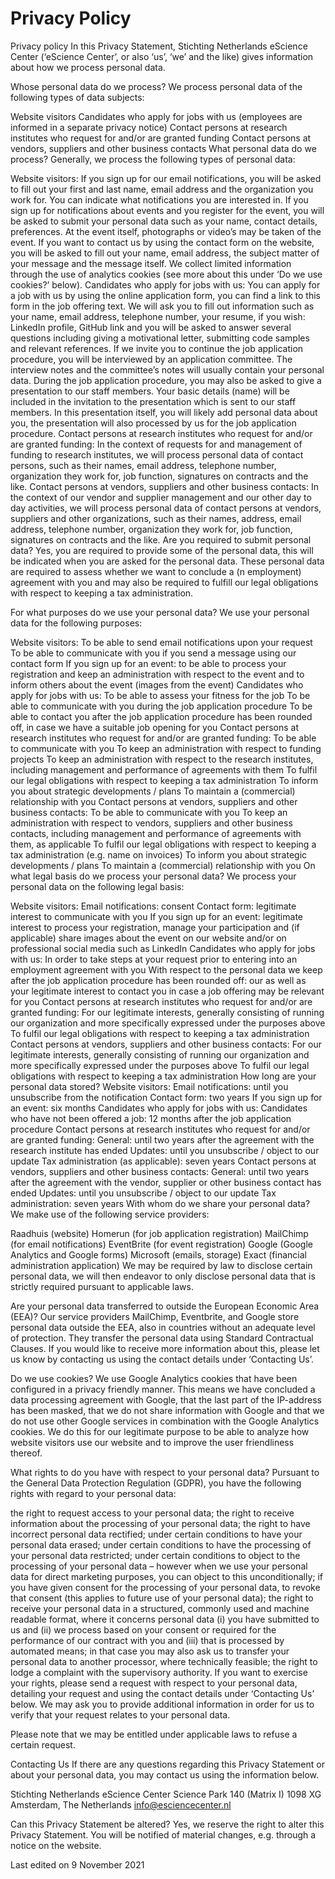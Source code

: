 # Privacy Policy

Privacy policy
In this Privacy Statement, Stichting Netherlands eScience Center (‘eScience Center’, or also ‘us’, ‘we’ and the like) gives information about how we process personal data.

Whose personal data do we process?
We process personal data of the following types of data subjects:

Website visitors
Candidates who apply for jobs with us (employees are informed in a separate privacy notice)
Contact persons at research institutes who request for and/or are granted funding
Contact persons at vendors, suppliers and other business contacts
What personal data do we process?
Generally, we process the following types of personal data:

Website visitors:
If you sign up for our email notifications, you will be asked to fill out your first and last name, email address and the organization you work for. You can indicate what notifications you are interested in.
If you sign up for notifications about events and you register for the event, you will be asked to submit your personal data such as your name, contact details, preferences. At the event itself, photographs or video’s may be taken of the event.
If you want to contact us by using the contact form on the website, you will be asked to fill out your name, email address, the subject matter of your message and the message itself.
We collect limited information through the use of analytics cookies (see more about this under ‘Do we use cookies?’ below).
Candidates who apply for jobs with us:
You can apply for a job with us by using the online application form, you can find a link to this form in the job offering text. We will ask you to fill out information such as your name, email address, telephone number, your resume, if you wish: LinkedIn profile, GitHub link and you will be asked to answer several questions including giving a motivational letter, submitting code samples and relevant references.
If we invite you to continue the job application procedure, you will be interviewed by an application committee. The interview notes and the committee’s notes will usually contain your personal data.
During the job application procedure, you may also be asked to give a presentation to our staff members. Your basic details (name) will be included in the invitation to the presentation which is sent to our staff members. In this presentation itself, you will likely add personal data about you, the presentation will also processed by us for the job application procedure.
Contact persons at research institutes who request for and/or are granted funding:
In the context of requests for and management of funding to research institutes, we will process personal data of contact persons, such as their names, email address, telephone number, organization they work for, job function, signatures on contracts and the like.
Contact persons at vendors, suppliers and other business contacts:
In the context of our vendor and supplier management and our other day to day activities, we will process personal data of contact persons at vendors, suppliers and other organizations, such as their names, address, email address, telephone number, organization they work for, job function, signatures on contracts and the like.
Are you required to submit personal data?
Yes, you are required to provide some of the personal data, this will be indicated when you are asked for the personal data. These personal data are required to assess whether we want to conclude a (n employment) agreement with you and may also be required to fulfill our legal obligations with respect to keeping a tax administration.

For what purposes do we use your personal data?
We use your personal data for the following purposes:

Website visitors:
To be able to send email notifications upon your request
To be able to communicate with you if you send a message using our contact form
If you sign up for an event: to be able to process your registration and keep an administration with respect to the event and to inform others about the event (images from the event)
Candidates who apply for jobs with us:
To be able to assess your fitness for the job
To be able to communicate with you during the job application procedure
To be able to contact you after the job application procedure has been rounded off, in case we have a suitable job opening for you
Contact persons at research institutes who request for and/or are granted funding:
To be able to communicate with you
To keep an administration with respect to funding projects
To keep an administration with respect to the research institutes, including management and performance of agreements with them
To fulfil our legal obligations with respect to keeping a tax administration
To inform you about strategic developments / plans
To maintain a (commercial) relationship with you
Contact persons at vendors, suppliers and other business contacts:
To be able to communicate with you
To keep an administration with respect to vendors, suppliers and other business contacts, including management and performance of agreements with them, as applicable
To fulfil our legal obligations with respect to keeping a tax administration (e.g. name on invoices)
To inform you about strategic developments / plans
To maintain a (commercial) relationship with you
On what legal basis do we process your personal data?
We process your personal data on the following legal basis:

Website visitors:
Email notifications: consent
Contact form: legitimate interest to communicate with you
If you sign up for an event: legitimate interest to process your registration, manage your participation and (if applicable) share images about the event on our website and/or on professional social media such as LinkedIn
Candidates who apply for jobs with us:
In order to take steps at your request prior to entering into an employment agreement with you
With respect to the personal data we keep after the job application procedure has been rounded off: our as well as your legitimate interest to contact you in case a job offering may be relevant for you
Contact persons at research institutes who request for and/or are granted funding:
For our legitimate interests, generally consisting of running our organization and more specifically expressed under the purposes above
To fulfil our legal obligations with respect to keeping a tax administration
Contact persons at vendors, suppliers and other business contacts:
For our legitimate interests, generally consisting of running our organization and more specifically expressed under the purposes above
To fulfil our legal obligations with respect to keeping a tax administration
How long are your personal data stored?
Website visitors:
Email notifications: until you unsubscribe from the notification
Contact form: two years
If you sign up for an event: six months
Candidates who apply for jobs with us:
Candidates who have not been offered a job: 12 months after the job application procedure
Contact persons at research institutes who request for and/or are granted funding:
General: until two years after the agreement with the research institute has ended
Updates: until you unsubscribe / object to our update
Tax administration (as applicable): seven years
Contact persons at vendors, suppliers and other business contacts:
General: until two years after the agreement with the vendor, supplier or other business contact has ended
Updates: until you unsubscribe / object to our update
Tax administration: seven years
With whom do we share your personal data?
We make use of the following service providers:

Raadhuis (website)
Homerun (for job application registration)
MailChimp (for email notifications)
EventBrite (for event registration)
Google (Google Analytics and Google forms)
Microsoft (emails, storage)
Exact (financial administration application)
We may be required by law to disclose certain personal data, we will then endeavor to only disclose personal data that is strictly required pursuant to applicable laws.

Are your personal data transferred to outside the European Economic Area (EEA)?
Our service providers MailChimp, Eventbrite, and Google store personal data outside the EEA, also in countries without an adequate level of protection. They transfer the personal data using Standard Contractual Clauses. If you would like to receive more information about this, please let us know by contacting us using the contact details under ‘Contacting Us’.

Do we use cookies?
We use Google Analytics cookies that have been configured in a privacy friendly manner. This means we have concluded a data processing agreement with Google, that the last part of the IP-address has been masked, that we do not share information with Google and that we do not use other Google services in combination with the Google Analytics cookies. We do this for our legitimate purpose to be able to analyze how website visitors use our website and to improve the user friendliness thereof.

What rights to do you have with respect to your personal data?
Pursuant to the General Data Protection Regulation (GDPR), you have the following rights with regard to your personal data:

the right to request access to your personal data;
the right to receive information about the processing of your personal data;
the right to have incorrect personal data rectified;
under certain conditions to have your personal data erased;
under certain conditions to have the processing of your personal data restricted;
under certain conditions to object to the processing of your personal data – however when we use your personal data for direct marketing purposes, you can object to this unconditionally;
if you have given consent for the processing of your personal data, to revoke that consent (this applies to future use of your personal data);
the right to receive your personal data in a structured, commonly used and machine readable format, where it concerns personal data (i) you have submitted to us and (ii) we process based on your consent or required for the performance of our contract with you and (iii) that is processed by automated means; in that case you may also ask us to transfer your personal data to another processor, where technically feasible;
the right to lodge a complaint with the supervisory authority.
If you want to exercise your rights, please send a request with respect to your personal data, detailing your request and using the contact details under ‘Contacting Us’ below. We may ask you to provide additional information in order for us to verify that your request relates to your personal data.

Please note that we may be entitled under applicable laws to refuse a certain request.

Contacting Us
If there are any questions regarding this Privacy Statement or about your personal data, you may contact us using the information below.

Stichting Netherlands eScience Center
Science Park 140 (Matrix I)
1098 XG Amsterdam, The Netherlands
info@esciencecenter.nl

Can this Privacy Statement be altered?
Yes, we reserve the right to alter this Privacy Statement. You will be notified of material changes, e.g. through a notice on the website.

Last edited on 9 November 2021
